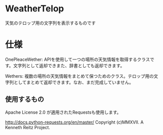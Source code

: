# WeatherTelop
天気のテロップ用の文字列を表示するものです

# 仕様
OnePleaceWether: APIを使用して一つの場所の天気情報を取得するクラスです。文字列として返却できまた、辞書としても返却できます。

Wethers: 複数の場所の天気情報をまとめて保つためのクラス。テロップ用の文字列としてまとめて返却できます。なお、まだ完成していません。

## 使用するもの

Apache License 2.0 が適用されたRequestsも使用します。

http://docs.python-requests.org/en/master/ Copyright (c)MMXVII. A Kenneth Reitz Project.


